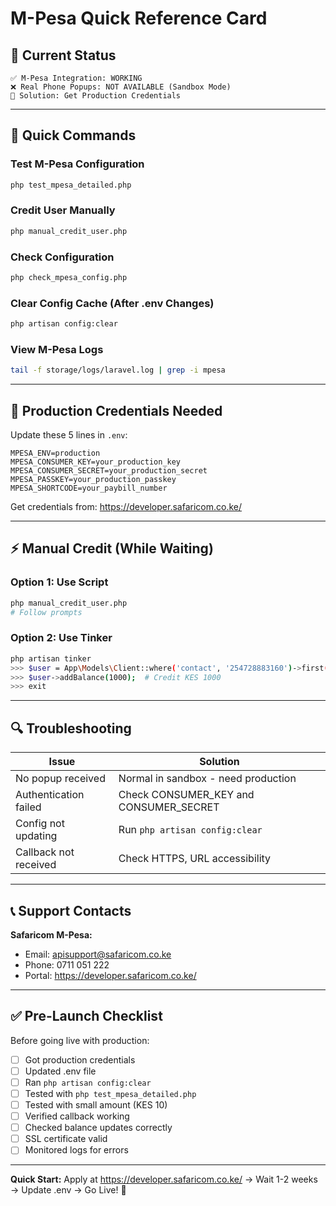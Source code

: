 # M-Pesa Quick Reference Card

## 🎯 Current Status
```
✅ M-Pesa Integration: WORKING
❌ Real Phone Popups: NOT AVAILABLE (Sandbox Mode)
🔄 Solution: Get Production Credentials
```

---

## 🚀 Quick Commands

### Test M-Pesa Configuration
```bash
php test_mpesa_detailed.php
```

### Credit User Manually
```bash
php manual_credit_user.php
```

### Check Configuration
```bash
php check_mpesa_config.php
```

### Clear Config Cache (After .env Changes)
```bash
php artisan config:clear
```

### View M-Pesa Logs
```bash
tail -f storage/logs/laravel.log | grep -i mpesa
```

---

## 📝 Production Credentials Needed

Update these 5 lines in `.env`:
```env
MPESA_ENV=production
MPESA_CONSUMER_KEY=your_production_key
MPESA_CONSUMER_SECRET=your_production_secret
MPESA_PASSKEY=your_production_passkey
MPESA_SHORTCODE=your_paybill_number
```

Get credentials from: https://developer.safaricom.co.ke/

---

## ⚡ Manual Credit (While Waiting)

### Option 1: Use Script
```bash
php manual_credit_user.php
# Follow prompts
```

### Option 2: Use Tinker
```bash
php artisan tinker
>>> $user = App\Models\Client::where('contact', '254728883160')->first();
>>> $user->addBalance(1000);  # Credit KES 1000
>>> exit
```

---

## 🔍 Troubleshooting

| Issue | Solution |
|-------|----------|
| No popup received | Normal in sandbox - need production |
| Authentication failed | Check CONSUMER_KEY and CONSUMER_SECRET |
| Config not updating | Run `php artisan config:clear` |
| Callback not received | Check HTTPS, URL accessibility |

---

## 📞 Support Contacts

**Safaricom M-Pesa:**
- Email: apisupport@safaricom.co.ke  
- Phone: 0711 051 222
- Portal: https://developer.safaricom.co.ke/

---

## ✅ Pre-Launch Checklist

Before going live with production:
- [ ] Got production credentials
- [ ] Updated .env file
- [ ] Ran `php artisan config:clear`
- [ ] Tested with `php test_mpesa_detailed.php`
- [ ] Tested with small amount (KES 10)
- [ ] Verified callback working
- [ ] Checked balance updates correctly
- [ ] SSL certificate valid
- [ ] Monitored logs for errors

---

**Quick Start:** Apply at https://developer.safaricom.co.ke/ → Wait 1-2 weeks → Update .env → Go Live! 🚀



